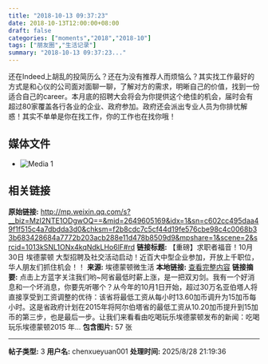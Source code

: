 ```yaml
---
title: "2018-10-13 09:37:23"
date: 2018-10-13T12:00:00+08:00
draft: false
categories: ["moments","2018","2018-10"]
tags: ["朋友圈","生活记录"]
summary: "2018-10-13 09:37:23..."
---
```


还在Indeed上胡乱的投简历么？还在为没有推荐人而烦恼么？其实找工作最好的方式是和心仪的公司面对面聊一聊，了解对方的需求，明晰自己的价值，找到一份适合自己的career。本月底的招聘大会将会为你提供这个绝佳的机会，届时会有超过80家覆盖各行各业的企业、政府参加。政府还会派出专业人员为你排忧解惑！其实不单单是你在找工作，你的工作也在找你哦！

## 媒体文件

- ![Media 1](/Moments/photos/2018-10-13/201810130937230.jpg)

## 相关链接

**原始链接:** http://mp.weixin.qq.com/s?__biz=MzI2NTE1ODgwOQ==&mid=2649605169&idx=1&sn=c602cc495daa49f1f515c4a7dbdda3d0&chksm=f2b8cdc7c5cf44d19fe576cbe98c4c0068b33b683428684a7772b203acb288e11d478b8509d9&mpshare=1&scene=2&srcid=1013kSNL1ONx4kqNdkLHo6lF#rd
**链接标题:** 【重磅】求职者福音！10月30日 埃德蒙顿 大型招聘及社交活动启动！近百大中型企业参加，开放上千职位，华人朋友们抓住机会！！
**来源:** 埃德蒙顿微生活
**本地链接:** [查看完整内容](/link_content/2018/10/2018-10-13-2/link_content/)
**链接摘要:** 点击上方蓝字关注我们哟~阿省最低时薪上涨，是一把双刃剑。我有一个好消息和一个坏消息，你要先听哪个？从今年的10月1日开始，超过30万名亚伯塔人将直接享受到工资调整的优待：该省将最低工资从每小时13.60加币调升为15加币每小时。这是省政府计划在2015年将阿尔伯塔省的最低工资从10.20加币提升到15加币的第三步，也是最后一步。让我们来看看由吃喝玩乐埃德蒙顿发布的新闻：吃喝玩乐埃德蒙顿2015 年...
**包含图片:** 57 张

---

**帖子类型:** 3
**用户名:** chenxueyuan001
**处理时间:** 2025/8/28 21:19:36